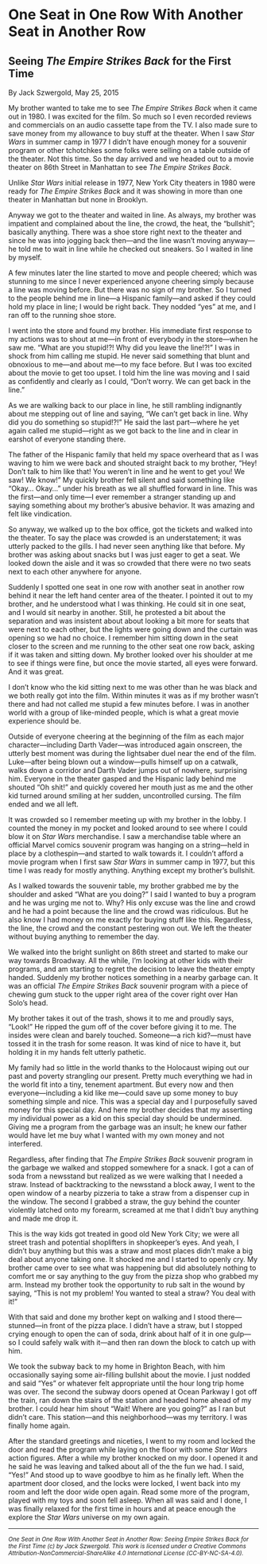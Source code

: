 # One Seat in One Row With Another Seat in Another Row
## Seeing *The Empire Strikes Back* for the First Time

By Jack Szwergold, May 25, 2015

My brother wanted to take me to see *The Empire Strikes Back* when it came out in 1980. I was excited for the film. So much so I even recorded reviews and commercials on an audio cassette tape from the TV. I also made sure to save money from my allowance to buy stuff at the theater. When I saw *Star Wars* in summer camp in 1977 I didn’t have enough money for a souvenir program or other tchotchkes some folks were selling on a table outside of the theater. Not this time. So the day arrived and we headed out to a movie theater on 86th Street in Manhattan to see *The Empire Strikes Back*.

Unlike *Star Wars* initial release in 1977, New York City theaters in 1980 were ready for *The Empire Strikes Back* and it was showing in more than one theater in Manhattan but none in Brooklyn.

Anyway we got to the theater and waited in line. As always, my brother was impatient and complained about the line, the crowd, the heat, the “bullshit”; basically anything. There was a shoe store right next to the theater and since he was into jogging back then—and the line wasn’t moving anyway—he told me to wait in line while he checked out sneakers. So I waited in line by myself.

A few minutes later the line started to move and people cheered; which was stunning to me since I never experienced anyone cheering simply because a line was moving before. But there was no sign of my brother. So I turned to the people behind me in line—a Hispanic family—and asked if they could hold my place in line; I would be right back. They nodded “yes” at me, and I ran off to the running shoe store.

I went into the store and found my brother. His immediate first response to my actions was to shout at me—in front of everybody in the store—when he saw me. “What are you stupid!?! Why did you leave the line!?!” I was in shock from him calling me stupid. He never said something that blunt and obnoxious to me—and about me—to my face before. But I was too excited about the movie to get too upset. I told him the line was moving and I said as confidently and clearly as I could, “Don’t worry. We can get back in the line.”

As we are walking back to our place in line, he still rambling indignantly about me stepping out of line and saying, “We can’t get back in line. Why did you do something so stupid!?!” He said the last part—where he yet again called me stupid—right as we got back to the line and in clear in earshot of everyone standing there.

The father of the Hispanic family that held my space overheard that as I was waving to him we were back and shouted straight back to my brother, “Hey! Don’t talk to him like that! You weren’t in line and he went to get you! We saw! We know!” My quickly brother fell silent and said something like “Okay… Okay…” under his breath as we all shuffled forward in line. This was the first—and only time—I ever remember a stranger standing up and saying something about my brother’s abusive behavior. It was amazing and felt like vindication.

So anyway, we walked up to the box office, got the tickets and walked into the theater. To say the place was crowded is an understatement; it was utterly packed to the gills. I had never seen anything like that before. My brother was asking about snacks but I was just eager to get a seat. We looked down the aisle and it was so crowded that there were no two seats next to each other anywhere for anyone.

Suddenly I spotted one seat in one row with another seat in another row behind it near the left hand center area of the theater. I pointed it out to my brother, and he understood what I was thinking. He could sit in one seat, and I would sit nearby in another. Still, he protested a bit about the separation and was insistent about about looking a bit more for seats that were next to each other, but the lights were going down and the curtain was opening so we had no choice. I remember him sitting down in the seat closer to the screen and me running to the other seat one row back, asking if it was taken and sitting down. My brother looked over his shoulder at me to see if things were fine, but once the movie started, all eyes were forward. And it was great.

I don’t know who the kid sitting next to me was other than he was black and we both really got into the film. Within minutes it was as if my brother wasn’t there and had not called me stupid a few minutes before. I was in another world with a group of like-minded people, which is what a great movie experience should be.

Outside of everyone cheering at the beginning of the film as each major character—including Darth Vader—was introduced again onscreen, the utterly best moment was during the lightsaber duel near the end of the film. Luke—after being blown out a window—pulls himself up on a catwalk, walks down a corridor and Darth Vader jumps out of nowhere, surprising him. Everyone in the theater gasped and the Hispanic lady behind me shouted “Oh shit!” and quickly covered her mouth just as me and the other kid turned around smiling at her sudden, uncontrolled cursing. The film ended and we all left.

It was crowded so I remember meeting up with my brother in the lobby. I counted the money in my pocket and looked around to see where I could blow it on *Star Wars* merchandise. I saw a merchandise table where an official Marvel comics souvenir program was hanging on a string—held in place by a clothespin—and started to walk towards it. I couldn’t afford a movie program when I first saw *Star Wars* in summer camp in 1977, but this time I was ready for mostly anything. Anything except my brother’s bullshit.

As I walked towards the souvenir table, my brother grabbed me by the shoulder and asked “What are you doing?” I said I wanted to buy a program and he was urging me not to. Why? His only excuse was the line and crowd and he had a point because the line and the crowd was ridiculous. But he also know I had money on me exactly for buying stuff like this. Regardless, the line, the crowd and the constant pestering won out. We left the theater without buying anything to remember the day.

We walked into the bright sunlight on 86th street and started to make our way towards Broadway. All the while, I’m looking at other kids with their programs, and am starting to regret the decision to leave the theater empty handed. Suddenly my brother notices something in a nearby garbage can. It was an official *The Empire Strikes Back* souvenir program with a piece of chewing gum stuck to the upper right area of the cover right over Han Solo’s head.

My brother takes it out of the trash, shows it to me and proudly says, “Look!” He ripped the gum off of the cover before giving it to me. The insides were clean and barely touched. Someone—a rich kid?—must have tossed it in the trash for some reason. It was kind of nice to have it, but holding it in my hands felt utterly pathetic.

My family had so little in the world thanks to the Holocaust wiping out our past and poverty strangling our present. Pretty much everything we had in the world fit into a tiny, tenement apartment. But every now and then everyone—including a kid like me—could save up some money to buy something simple and nice. This was a special day and I purposefully saved money for this special day. And here my brother decides that my asserting my individual power as a kid on this special day should be undermined. Giving me a program from the garbage was an insult; he knew our father would have let me buy what I wanted with my own money and not interfered.

Regardless, after finding that *The Empire Strikes Back* souvenir program in the garbage we walked and stopped somewhere for a snack. I got a can of soda from a newsstand but realized as we were walking that I needed a straw. Instead of backtracking to the newsstand a block away, I went to the open window of a nearby pizzeria to take a straw from a dispenser cup in the window. The second I grabbed a straw, the guy behind the counter violently latched onto my forearm, screamed at me that I didn’t buy anything and made me drop it.

This is the way kids got treated in good old New York City; we were all street trash and potential shoplifters in shopkeeper’s eyes. And yeah, I didn’t buy anything but this was a straw and most places didn’t make a big deal about anyone taking one. It shocked me and I started to openly cry. My brother came over to see what was happening but did absolutely nothing to comfort me or say anything to the guy from the pizza shop who grabbed my arm. Instead my brother took the opportunity to rub salt in the wound by saying, “This is not my problem! You wanted to steal a straw? You deal with it!”

With that said and done my brother kept on walking and I stood there—stunned—in front of the pizza place. I didn’t have a straw, but I stopped crying enough to open the can of soda, drink about half of it in one gulp—so I could safely walk with it—and then ran down the block to catch up with him.

We took the subway back to my home in Brighton Beach, with him occasionally saying some air-filling bullshit about the movie. I just nodded and said “Yes” or whatever felt appropriate until the hour long trip home was over. The second the subway doors opened at Ocean Parkway I got off the train, ran down the stairs of the station and headed home ahead of my brother. I could hear him shout “Wait! Where are you going?” as I ran but didn’t care. This station—and this neighborhood—was my territory. I was finally home again.

After the standard greetings and niceties, I went to my room and locked the door and read the program while laying on the floor with some *Star Wars* action figures. After a while my brother knocked on my door. I opened it and he said he was leaving and talked about all of the the fun we had. I said, “Yes!” And stood up to wave goodbye to him as he finally left. When the apartment door closed, and the locks were locked, I went back into my room and left the door wide open again. Read some more of the program, played with my toys and soon fell asleep. When all was said and I done, I was finally relaxed for the first time in hours and at peace enough the explore the *Star Wars* universe on my own again.

***

<sup>*One Seat in One Row With Another Seat in Another Row: Seeing Empire Strikes Back for the First Time (c) by Jack Szwergold. This work is licensed under a Creative Commons Attribution-NonCommercial-ShareAlike 4.0 International License (CC-BY-NC-SA-4.0).*</sup>